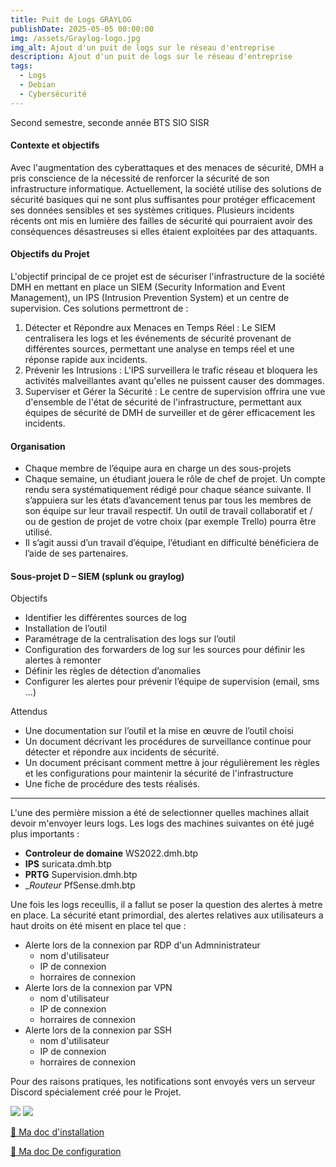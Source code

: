 ```yaml
---
title: Puit de Logs GRAYLOG
publishDate: 2025-05-05 00:00:00
img: /assets/Graylog-logo.jpg
img_alt: Ajout d'un puit de logs sur le réseau d'entreprise
description: Ajout d'un puit de logs sur le réseau d'entreprise
tags:
  - Logs
  - Debian
  - Cybersécurité
---
```

Second semestre, seconde année BTS SIO SISR

#### Contexte et objectifs
Avec l'augmentation des cyberattaques et des menaces de sécurité, DMH a pris conscience
de la nécessité de renforcer la sécurité de son infrastructure informatique. Actuellement, la
société utilise des solutions de sécurité basiques qui ne sont plus suffisantes pour protéger
efficacement ses données sensibles et ses systèmes critiques. Plusieurs incidents récents ont
mis en lumière des failles de sécurité qui pourraient avoir des conséquences désastreuses si
elles étaient exploitées par des attaquants.

#### Objectifs du Projet
L'objectif principal de ce projet est de sécuriser l'infrastructure de la société DMH en mettant
en place un SIEM (Security Information and Event Management), un IPS (Intrusion Prevention
System) et un centre de supervision. Ces solutions permettront de :
1. Détecter et Répondre aux Menaces en Temps Réel : Le SIEM centralisera les logs et
les événements de sécurité provenant de différentes sources, permettant une analyse
en temps réel et une réponse rapide aux incidents.
2. Prévenir les Intrusions : L'IPS surveillera le trafic réseau et bloquera les activités
malveillantes avant qu'elles ne puissent causer des dommages.
3. Superviser et Gérer la Sécurité : Le centre de supervision offrira une vue d'ensemble
de l'état de sécurité de l'infrastructure, permettant aux équipes de sécurité de DMH de
surveiller et de gérer efficacement les incidents.

#### Organisation
- Chaque membre de l’équipe aura en charge un des sous-projets
- Chaque semaine, un étudiant jouera le rôle de chef de projet. Un compte rendu sera
systématiquement rédigé pour chaque séance suivante. Il s’appuiera sur les états
d’avancement tenus par tous les membres de son équipe sur leur travail respectif. Un
outil de travail collaboratif et / ou de gestion de projet de votre choix (par exemple
Trello) pourra être utilisé.
- Il s’agit aussi d’un travail d’équipe, l’étudiant en difficulté bénéficiera de l’aide de ses
partenaires.

#### Sous-projet D – SIEM (splunk ou graylog)
Objectifs
- Identifier les différentes sources de log
- Installation de l’outil
- Paramétrage de la centralisation des logs sur l’outil
- Configuration des forwarders de log sur les sources pour définir les alertes à remonter
- Définir les règles de détection d’anomalies
- Configurer les alertes pour prévenir l’équipe de supervision (email, sms ...)

Attendus
- Une documentation sur l’outil et la mise en œuvre de l’outil choisi
- Un document décrivant les procédures de surveillance continue pour détecter et répondre
aux incidents de sécurité.
- Un document précisant comment mettre à jour régulièrement les règles et les
configurations pour maintenir la sécurité de l'infrastructure
- Une fiche de procédure des tests réalisés.

--- 

L'une des permière mission a été de selectionner quelles machines allait devoir m'envoyer leurs logs. Les logs des machines suivantes on été jugé plus importants : 
- __Controleur de domaine__ WS2022.dmh.btp
- __IPS__ suricata.dmh.btp
- __PRTG__ Supervision.dmh.btp
- __Routeur_ PfSense.dmh.btp

Une fois les logs receullis, il a fallut se poser la question des alertes à metre en place. 
La sécurité etant primordial, des alertes relatives aux utilisateurs a haut droits on été misent en place tel que : 
 - Alerte lors de la connexion par RDP d'un Admninistrateur
    - nom d'utilisateur 
    - IP de connexion
    - horraires de connexion 
 - Alerte lors de la connexion par VPN 
    - nom d'utilisateur 
    - IP de connexion
    - horraires de connexion 
 - Alerte lors de la connexion par SSH 
     - nom d'utilisateur 
     - IP de connexion
     - horraires de connexion

Pour des raisons pratiques, les notifications sont envoyés vers un serveur Discord spécialement créé pour le Projet. 

![](/assets/livrables/notif.png) 
![](/assets/livrables/notif2.png) 

[📄 Ma doc d'installation](/assets/livrables/GL-install.pdf)

[📄 Ma doc De configuration](/assets/livrables/GL-config.pdf)